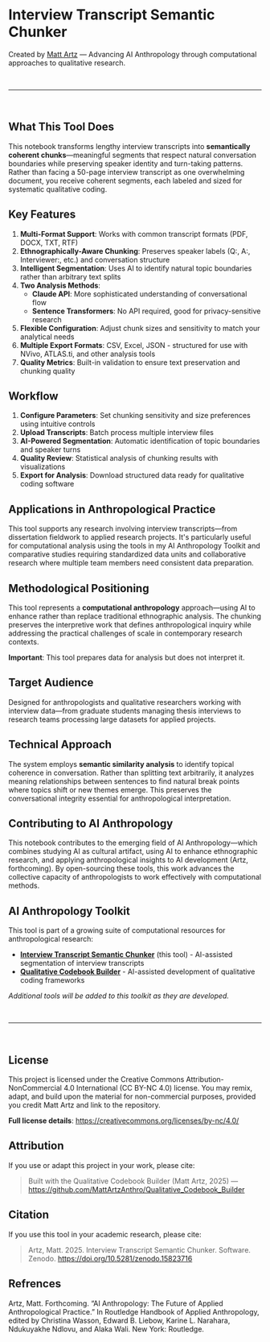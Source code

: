 # Interview Transcript Semantic Chunker

Created by [Matt Artz](https://www.mattartz.me/) — Advancing AI Anthropology through computational approaches to qualitative research.

<br>

---

<br>

## What This Tool Does

This notebook transforms lengthy interview transcripts into **semantically coherent chunks**—meaningful segments that respect natural conversation boundaries while preserving speaker identity and turn-taking patterns. Rather than facing a 50-page interview transcript as one overwhelming document, you receive coherent segments, each labeled and sized for systematic qualitative coding.

## Key Features

1. **Multi-Format Support**: Works with common transcript formats (PDF, DOCX, TXT, RTF)
2. **Ethnographically-Aware Chunking**: Preserves speaker labels (Q:, A:, Interviewer:, etc.) and conversation structure
3. **Intelligent Segmentation**: Uses AI to identify natural topic boundaries rather than arbitrary text splits
4. **Two Analysis Methods**:
   - **Claude API**: More sophisticated understanding of conversational flow
   - **Sentence Transformers**: No API required, good for privacy-sensitive research
5. **Flexible Configuration**: Adjust chunk sizes and sensitivity to match your analytical needs
6. **Multiple Export Formats**: CSV, Excel, JSON - structured for use with NVivo, ATLAS.ti, and other analysis tools
7. **Quality Metrics**: Built-in validation to ensure text preservation and chunking quality

## Workflow

1. **Configure Parameters**: Set chunking sensitivity and size preferences using intuitive controls
2. **Upload Transcripts**: Batch process multiple interview files
3. **AI-Powered Segmentation**: Automatic identification of topic boundaries and speaker turns
4. **Quality Review**: Statistical analysis of chunking results with visualizations
5. **Export for Analysis**: Download structured data ready for qualitative coding software

## Applications in Anthropological Practice

This tool supports any research involving interview transcripts—from dissertation fieldwork to applied research projects. It's particularly useful for computational analysis using the tools in my AI Anthropology Toolkit and comparative studies requiring standardized data units and collaborative research where multiple team members need consistent data preparation.

## Methodological Positioning

This tool represents a **computational anthropology** approach—using AI to enhance rather than replace traditional ethnographic analysis. The chunking preserves the interpretive work that defines anthropological inquiry while addressing the practical challenges of scale in contemporary research contexts.

**Important**: This tool prepares data for analysis but does not interpret it.

## Target Audience

Designed for anthropologists and qualitative researchers working with interview data—from graduate students managing thesis interviews to research teams processing large datasets for applied projects.

## Technical Approach

The system employs **semantic similarity analysis** to identify topical coherence in conversation. Rather than splitting text arbitrarily, it analyzes meaning relationships between sentences to find natural break points where topics shift or new themes emerge. This preserves the conversational integrity essential for anthropological interpretation.

## Contributing to AI Anthropology

This notebook contributes to the emerging field of AI Anthropology—which combines studying AI as cultural artifact, using AI to enhance ethnographic research, and applying anthropological insights to AI development (Artz, forthcoming). By open-sourcing these tools, this work advances the collective capacity of anthropologists to work effectively with computational methods.

## AI Anthropology Toolkit

This tool is part of a growing suite of computational resources for anthropological research:

- **[Interview Transcript Semantic Chunker](https://github.com/MattArtzAnthro/Interview_Transcript_Semantic_Chunker)** (this tool) - AI-assisted segmentation of interview transcripts
- **[Qualitative Codebook Builder](https://github.com/MattArtzAnthro/Qualitative_Codebook_Builder)** - AI-assisted development of qualitative coding frameworks

*Additional tools will be added to this toolkit as they are developed.*


<br>

---

<br>

## License

This project is licensed under the Creative Commons Attribution-NonCommercial 4.0 International (CC BY-NC 4.0) license. You may remix, adapt, and build upon the material for non-commercial purposes, provided you credit Matt Artz and link to the repository.

**Full license details**: https://creativecommons.org/licenses/by-nc/4.0/

## Attribution   

If you use or adapt this project in your work, please cite:


> Built with the Qualitative Codebook Builder (Matt Artz, 2025) — https://github.com/MattArtzAnthro/Qualitative_Codebook_Builder


## Citation

If you use this tool in your academic research, please cite:


> Artz, Matt. 2025. Interview Transcript Semantic Chunker. Software.
Zenodo. https://doi.org/10.5281/zenodo.15823716

## Refrences
Artz, Matt. Forthcoming. “AI Anthropology: The Future of Applied Anthropological Practice.” In Routledge Handbook of Applied Anthropology, edited by Christina Wasson, Edward B. Liebow, Karine L. Narahara, Ndukuyakhe Ndlovu, and Alaka Wali. New York: Routledge.
